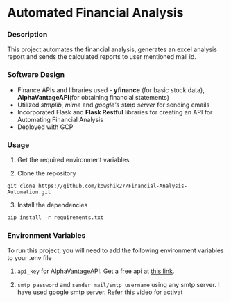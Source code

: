 
# Automated Financial Analysis

### Description

This project automates the financial analysis, generates an excel analysis report and sends the calculated reports to user mentioned mail id.
 
### Software Design

 - Finance APIs and libraries used - **yfinance** (for basic stock data), **AlphaVantageAPI**(for obtaining financial statements)
 - Utilized *stmplib*, *mime* and *google's stmp server* for sending emails
 - Incorporated Flask and **Flask Restful** libraries for creating an API for Automating Financial Analysis
 - Deployed with GCP 




### Usage

1. Get the required environment variables

2. Clone the repository

```ssl
git clone https://github.com/kowshik27/Financial-Analysis-Automation.git
```

3. Install the dependencies

```python
pip install -r requirements.txt
```
### Environment Variables

To run this project, you will need to add the following environment variables to your .env file

 1. `api_key` for AlphaVantageAPI. Get a free api at [this link](https://www.alphavantage.co/support/#api-key). 

 2. `smtp password` and `sender mail/smtp username` using any smtp server. I have used google smtp server. Refer this video for activat

